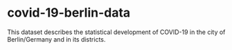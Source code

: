# covid-19-berlin-data
This dataset describes the statistical development of COVID-19 in the city of Berlin/Germany and in its districts.
